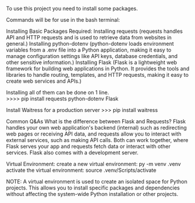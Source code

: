 To use this project you need to install some packages.

Commands will be for use in the bash terminal:

Installing Basic Packages Required:
  Installing requests (requests handles API and HTTP requests and is used to retrieve data from websites in general.)
  Installing python-dotenv (python-dotenv  loads environment variables from a .env file into a Python application, making it easy to manage configuration settings like API keys, database credentials, and other sensitive information.)
  Installing Flask (Flask is a lightweight web framework for building web applications in Python. It provides the tools and libraries to handle routing, templates, and HTTP requests, making it easy to create web services and APIs.)
 
 Installing all of them can be done on 1 line.                   
    >>>>           pip install requests python-dotenv Flask

Install Waitress for a production server
    >>>            pip install waitress

Common Q&As
      What is the difference between Flask and Requests?
        Flask handles your own web application's backend (internal) such as redirecting web pages or receiving API data, and requests allow you to interact with external services, such as making API calls.
        Both can work together, where Flask serves your app and requests fetch data or interact with other services.
        Flask also comes with a development server.


                    
Virtual Environment:
create a new virtual environment: py -m venv .venv
activate the virtual environment: source .venv/Scripts/activate

NOTE:
A virtual environment is used to create an isolated space for Python projects. This allows you to install specific packages and dependencies without affecting the system-wide Python installation or other projects.
